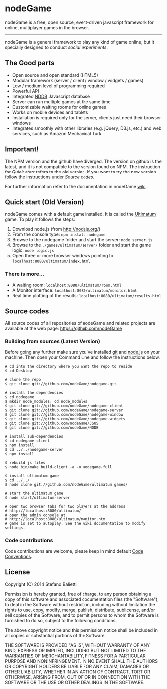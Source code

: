 # nodeGame

nodeGame is a free, open source, event-driven javascript framework for online, multiplayer games in the browser.

---

nodeGame is a general framework to play any kind of game online, but it specially designed to conduct _social experiments_.

## The Good parts

 - Open source and open standard (HTML5)
 - Modular framework (server / client / window / widgets / games)
 - Low / medium level of programming required
 - Powerful API
 - Integrated [NDDB](http://nodegame.github.com/NDDB/docs/nddb.js.html) Javascript database
 - Server can run multiple games at the same time
 - Customizable waiting rooms for online games
 - Works on mobile devices and tablets
 - Installation is required only for the server, clients just need their browser windows
 - Integrates smoothly with other libraries (e.g. jQuery, D3.js, etc.) and web services, such as Amazon Mechanical Turk
 
## Important!

The NPM version and the github have diverged. The version on github is the latest, and it is not compatible to the version found on NPM. The instruction for _Quick start_ refers to the old version. If you want to try the new version follow the instructions under _Source codes_.

For further information refer to the documentation in nodeGame [wiki](https://github.com/nodeGame/nodegame/wiki).

## Quick start (Old Version)

nodeGame comes with a default game installed. It is called the [Ultimatum](http://en.wikipedia.org/wiki/Ultimatum_game) game. To play it follows the steps:

  1. Download node.js (from http://nodejs.org/)
  2. From the console type: `npm install nodegame` 
  3. Browse to the nodegame folder and start the server: `node server.js`
  4. Browse to the `./games/ultimatum/server/` folder and start the game logic: `node logic.js`
  5. Open three or more browser windows pointing to `localhost:8080/ultimatum/index.html`

### There is more...

  - A waiting room: `localhost:8080/ultimatum/room.html`
  - A Monitor interface: `localhost:8080/ultimatum/monitor.html`
  - Real time plotting of the results: `localhost:8080/ultimatum/results.html` 
      
## Source codes

All source codes of all repositories of nodeGame and related projects are available at the web page: https://github.com/nodeGame

### Building from sources (Latest Version)

Before going any further make sure you've installed [git](http://git-scm.com) and [node.js](http://nodejs.org) on your machine. Then open your Command Line and follow the instructions below.

    # cd into the directory where you want the repo to reside
    $ cd Desktop
      
    # clone the repo
    $ git clone git://github.com/nodeGame/nodegame.git
      
    # install the dependencies
    $ cd nodegame
    $ mkdir node_modules; cd node_modules
    $ git clone git://github.com/nodeGame/nodegame-client
    $ git clone git://github.com/nodeGame/nodegame-server
    $ git clone git://github.com/nodeGame/nodegame-window
    $ git clone git://github.com/nodeGame/nodegame-widgets
    $ git clone git://github.com/nodeGame/JSUS
    $ git clone git://github.com/nodeGame/NDDB
    
    # install sub-dependencies
    $ cd nodegame-client
    $ npm install        
    $ cd ../../nodegame-server
    $ npm install
    
    $ rebuild js files
    $ node bin/make build-client -a -o nodegame-full
    
    $ install ultimatum game
    $ cd ../../
    $ node clone git://github.com/nodeGame/ultimatum games/
    
    # start the ultimatum game
    $ node start/ultimatum-server
    
    # open two browser tabs for two players at the address
    # http://localhost:8080/ultimatum/
    # open the admin console at
    # http://localhost:8080/ultimatum/monitor.htm
    # game is set to autoplay. See the wiki documentation to modify settings.
    
### Code contributions    

Code contributions are welcome, please keep in mind default [Code Conventions](http://javascript.crockford.com/code.html).

## License

Copyright (C) 2014 Stefano Balietti

Permission is hereby granted, free of charge, to any person obtaining a copy of this software and associated documentation files (the "Software"), to deal in the Software without restriction, including without limitation the rights to use, copy, modify, merge, publish, distribute, sublicense, and/or sell copies of the Software, and to permit persons to whom the Software is furnished to do so, subject to the following conditions:

The above copyright notice and this permission notice shall be included in all copies or substantial portions of the Software.

THE SOFTWARE IS PROVIDED "AS IS", WITHOUT WARRANTY OF ANY KIND, EXPRESS OR IMPLIED, INCLUDING BUT NOT LIMITED TO THE WARRANTIES OF MERCHANTABILITY, FITNESS FOR A PARTICULAR PURPOSE AND NONINFRINGEMENT. IN NO EVENT SHALL THE AUTHORS OR COPYRIGHT HOLDERS BE LIABLE FOR ANY CLAIM, DAMAGES OR OTHER LIABILITY, WHETHER IN AN ACTION OF CONTRACT, TORT OR OTHERWISE, ARISING FROM, OUT OF OR IN CONNECTION WITH THE SOFTWARE OR THE USE OR OTHER DEALINGS IN THE SOFTWARE.
